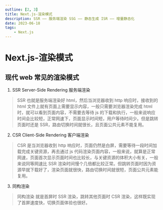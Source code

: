 ```yaml
---
outline: [2, 3]
title: Next.js-渲染模式
description: SSR —— 服务端渲染 SSG —— 静态生成 ISR —— 增量静态化
date: 2023-06-18
tags:
    - Next.js
---
```


# Next.js-渲染模式

## 现代 web 常见的渲染模式

1. SSR Server-Side Rendering 服务端渲染

> SSR 也就是服务端渲染好 html，然后当浏览器收到 http 响应时，接收到的 html 文件上就有页面上需要显示内容，一般只需要浏览器渲染完成 html 时，就可以看到页面内容，不需要去等待 js 的下载和执行，一般来说响应时间会比较短，正常网速下，页面显示时间短，用户等待时间少。但是跳转页面时还是 SSR，路由切换时间就很长，且页面公共元素不能复用。

2. CSR Client-Side Rendering 客户端渲染

> CSR 是当浏览器收到 http 响应时，页面仍然是白屏，需要等待一段时间加载完成关键资源，再去通过 js 代码渲染页面内容，一般来说，就算是正常网速，页面首次显示页面时间也比较长，与关键资源的体积大小有关，一般来说同等网速比 SSR 渲染时间慢个几倍都比较正常。但跳转页面时因为资源早就下载好了，渲染页面就很快，路由切换时间就很短，页面公共元素能复用。

3. 同构渲染

> 同构渲染 就是首屏时 SSR 渲染，跳转其他页面时 CSR 渲染，这样既实现了首屏速度快，切换页面体验也很好。
